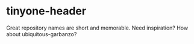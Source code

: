 # tinyone-header
Great repository names are short and memorable. Need inspiration? How about ubiquitous-garbanzo? 
